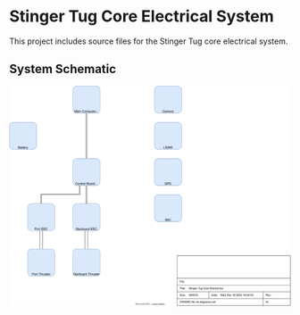 # Stinger Tug Core Electrical System

This project includes source files for the Stinger Tug core electrical system.

## System Schematic

![diagram](diagram.drawio.svg)
